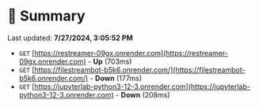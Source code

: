 # 📖 Summary
Last updated: **7/27/2024, 3:05:52 PM**

- `GET` [https://restreamer-09gx.onrender.com](https://restreamer-09gx.onrender.com) - **Up** (703ms)
- `GET` [https://filestreambot-b5k6.onrender.com/](https://filestreambot-b5k6.onrender.com/) - **Down** (177ms)
- `GET` [https://jupyterlab-python3-12-3.onrender.com](https://jupyterlab-python3-12-3.onrender.com) - **Down** (208ms)
